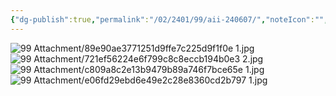 ```yaml
---
{"dg-publish":true,"permalink":"/02/2401/99/aii-240607/","noteIcon":"","created":"2025-01-31T00:35","updated":"2025-07-01T13:38"}
---
```


![99 Attachment/89e90ae3771251d9ffe7c225d9f1f0e 1.jpg](/img/user/99%20Attachment/89e90ae3771251d9ffe7c225d9f1f0e%201.jpg)![99 Attachment/721ef56224e6f799c8c8eccb194b0e3 2.jpg](/img/user/99%20Attachment/721ef56224e6f799c8c8eccb194b0e3%202.jpg)![99 Attachment/c809a8c2e13b9479b89a746f7bce65e 1.jpg](/img/user/99%20Attachment/c809a8c2e13b9479b89a746f7bce65e%201.jpg)![99 Attachment/e06fd29ebd6e49e2c28e8360cd2b797 1.jpg](/img/user/99%20Attachment/e06fd29ebd6e49e2c28e8360cd2b797%201.jpg)